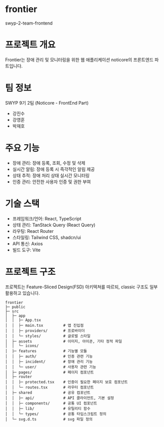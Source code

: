 # frontier

swyp-2-team-frontend

# 프로젝트 개요

Frontier는 장애 관리 및 모니터링을 위한 웹 애플리케이션 noticore의 프론트엔드 파트입니다.

# 팀 정보

SWYP 9기 2팀 (Noticore - FrontEnd Part)

- 강진수
- 강영훈
- 박재호

# 주요 기능

- 장애 관리: 장애 등록, 조회, 수정 및 삭제
- 실시간 알림: 장애 등록 시 즉각적인 알림 제공
- 상태 추적: 장애 처리 상태 실시간 모니터링
- 인증 관리: 안전한 사용자 인증 및 권한 부여

# 기술 스택

- 프레임워크/언어: React, TypeScript
- 상태 관리: TanStack Query (React Query)
- 라우팅: React Router
- 스타일링: Tailwind CSS, shadcn/ui
- API 통신: Axios
- 빌드 도구: Vite

# 프로젝트 구조

프로젝트는 Feature-Sliced Design(FSD) 아키텍쳐를 따르되, classic 구조도 일부 활용하고 있습니다.

```
frontier
├─ public
├─ src
│  ├─ app
│  │  ├─ App.tsx
│  │  ├─ main.tsx         # 앱 진입점
│  │  ├─ providers/       # 프로바이더
│  │  └─ styles/          # 글로벌 스타일
│  ├─ assets              # 이미지, 아이콘, 기타 정적 파일
│  │  └─ icons/
│  ├─ features            # 기능별 모듈
│  │  ├─ auth/            # 인증 관련 기능
│  │  ├─ incident/        # 장애 관리 기능
│  │  └─ user/            # 사용자 관련 기능
│  ├─ pages/              # 페이지 컴포넌트
│  ├─ router
│  │  ├─ protected.tsx    # 인증이 필요한 페이지 보호 컴포넌트
│  │  └─ routes.tsx       # 라우터 컴포넌트
│  ├─ shared              # 공유 컴포넌트
│  │  ├─ api/             # API 클라이언트, 기본 설정
│  │  ├─ components/      # 공통 UI 컴포넌트
│  │  ├─ lib/             # 유틸리티 함수
│  │  └─ types/           # 공통 타입스크립트 정의
│  └─ svg.d.ts            # svg 파일 정의

```
